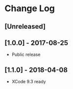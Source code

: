 # Change Log

## [Unreleased]

## [1.0.0] - 2017-08-25

- Public release 

## [1.1.0] - 2018-04-08

- XCode 9.3 ready
